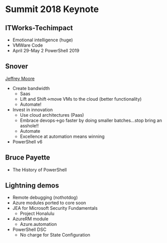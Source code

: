 # Summit 2018 Keynote

## ITWorks-Techimpact

* Emotional intelligence (huge)
* VMWare Code
* April 29-May 2 PowerShell 2019

## Snover

[Jeffrey Moore](findthedumburl)

* Create bandwidth
    * Saas
    * Lift and Shift->move VMs to the cloud (better functionality)
    * Automate!
* Invest in innovation
    * Use cloud architectures (Paas)
    * Embrace devops->go faster by doing smaller batches...stop bring an asshole!!
    * Automate
    * Excellence at automation means winning
* PowerShell v6

## Bruce Payette

* The History of PowerShell

## Lightning demos

* Remote debugging (nothotdog)
* Azure modules ported to core soon
* JEA for Microsoft Security Fundamentals
    * Project Honalulu
* AzureRM module
    * Azure.automation
* PowerShell DSC
    * No charge for State Configuration

